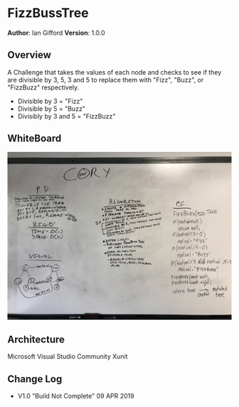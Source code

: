 # FizzBussTree

**Author**: Ian Gifford
**Version**: 1.0.0

## Overview
A Challenge that takes the values of each node and checks to see if they are divisible by 3, 5, 3 and 5 to replace them with "Fizz", "Buzz", or "FizzBuzz" respectively.

- Divisible by 3 = "Fizz"
- Divisible by 5 = "Buzz"
- Divisibly by 3 and 5 = "FizzBuzz"

## WhiteBoard
![Whiteboard](https://github.com/IanGifford261/Data-Structures-And-Algorithms/blob/master/Assets/CoryandIanwb1.jpg)


## Architecture
Microsoft Visual Studio Community
Xunit

## Change Log
- V1.0 "Build Not Complete" 09 APR 2019
